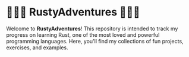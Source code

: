 # 🦀🦀🦀 RustyAdventures 🦀🦀🦀

Welcome to **RustyAdventures**! This repository is intended to track my progress on learning Rust, one of the most loved and powerful programming languages. Here, you'll find my collections of fun projects, exercises, and examples.
